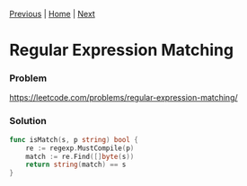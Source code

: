 [Previous](https://github.com/albertopformoso/go-leetcode/blob/main/009-palindrome-number/009-palindrome-number.md) | [Home](https://github.com/albertopformoso/go-leetcode) | [Next]()

# Regular Expression Matching

### Problem

https://leetcode.com/problems/regular-expression-matching/

### Solution

```go
func isMatch(s, p string) bool {
	re := regexp.MustCompile(p)
	match := re.Find([]byte(s))
	return string(match) == s
}
```
